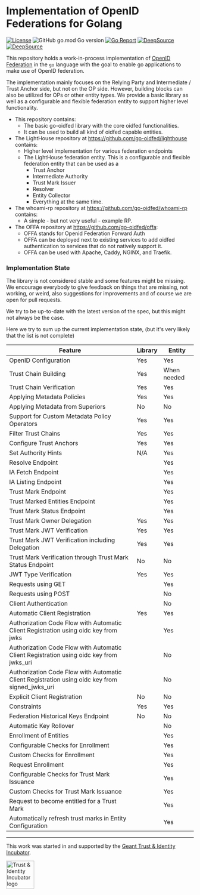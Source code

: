 # Implementation of OpenID Federations for Golang

[![License](https://img.shields.io/github/license/go-oidfed/lib.svg)](https://github.com/go-oidfed/lib/blob/main/LICENSE)
![GitHub go.mod Go version](https://img.shields.io/github/go-mod/go-version/go-oidfed/lib)
[![Go Report](https://goreportcard.com/badge/github.com/go-oidfed/lib)](https://goreportcard.com/report/github.com/go-oidfed/lib)
[![DeepSource](https://deepsource.io/gh/go-oidfed/lib.svg/?label=active+issues&show_trend=true)](https://deepsource.io/gh/go-oidfed/lib/?ref=repository-badge)
[![DeepSource](https://app.deepsource.com/gh/go-oidfed/lib.svg/?label=code+coverage&show_trend=true&token=tg4V3nrOjmjOHR6b7yJxHzfx)](https://app.deepsource.com/gh/go-oidfed/lib/)

This repository holds a work-in-process implementation of
[OpenID Federation](https://openid.github.io/federation/main.html) in the `go` language with the goal to enable go applications to make 
use of OpenID federation.

The implementation mainly focuses on the Relying Party and Intermediate / Trust Anchor side, but not on the OP side. However, building blocks can also be utilized for OPs or other entity types.
We provide a basic library as well as a configurable and flexible 
federation entity to support higher level functionality.

- This repository contains:
    - The basic go-oidfed library with the core oidfed functionalities.
    - It can be used to build all kind of oidfed capable entities.
- The LightHouse repository at https://github.com/go-oidfed/lighthouse contains:
    - Higher level implementation for various federation endpoints
    - The LightHouse federation entity. This is a configurable and flexible 
      federation entity that can be used as a
        - Trust Anchor
        - Intermediate Authority
        - Trust Mark Issuer
        - Resolver
        - Entity Collector
        - Everything at the same time.
- The whoami-rp repository at https://github.com/go-oidfed/whoami-rp contains:
    - A simple - but not very useful - example RP.
- The OFFA repository at https://github.com/go-oidfed/offa:
    - OFFA stands for Openid Federation Forward Auth
    - OFFA can be deployed next to existing services to add oidfed 
      authentication to services that do not natively support it.
    - OFFA can be used with Apache, Caddy, NGINX, and Traefik.


### Implementation State

The library is not considered stable and some features might be missing. We encourage everybody to give feedback on 
things that are missing, not working, or weird, also suggestions for improvements and of course we are open for pull 
requests.

We try to be up-to-date with the latest version of the spec, but this might not
always be the case.


Here we try to sum up the current implementation state, (but it's very likely
that the list is not complete)

| Feature                                                                                        | Library | Entity      |
|------------------------------------------------------------------------------------------------|---------|-------------|
| OpenID Configuration                                                                           | Yes     | Yes         |
| Trust Chain Building                                                                           | Yes     | When needed |
| Trust Chain Verification                                                                       | Yes     | Yes         |
| Applying Metadata Policies                                                                     | Yes     | Yes         |
| Applying Metadata from Superiors                                                               | No      | No          |
| Support for Custom Metadata Policy Operators                                                   | Yes     | Yes         |
| Filter Trust Chains                                                                            | Yes     | Yes         |
| Configure Trust Anchors                                                                        | Yes     | Yes         |
| Set Authority Hints                                                                            | N/A     | Yes         |
| Resolve Endpoint                                                                               |         | Yes         |
| IA Fetch Endpoint                                                                              |         | Yes         |
| IA Listing Endpoint                                                                            |         | Yes         |
| Trust Mark Endpoint                                                                            |         | Yes         |
| Trust Marked Entities Endpoint                                                                 |         | Yes         |
| Trust Mark Status Endpoint                                                                     |         | Yes         |
| Trust Mark Owner Delegation                                                                    | Yes     | Yes         |
| Trust Mark JWT Verification                                                                    | Yes     | Yes         |
| Trust Mark JWT Verification including Delegation                                               | Yes     | Yes         |
| Trust Mark Verification through Trust Mark Status Endpoint                                     | No      | No          |
| JWT Type Verification                                                                          | Yes     | Yes         |
| Requests using GET                                                                             |         | Yes         |
| Requests using POST                                                                            |         | No          |
| Client Authentication                                                                          |         | No          |
| Automatic Client Registration                                                                  | Yes     | Yes         |
| Authorization Code Flow with Automatic Client Registration using oidc key from jwks            |         | Yes         |
| Authorization Code Flow with Automatic Client Registration using oidc key from jwks_uri        |         | No          |
| Authorization Code Flow with Automatic Client Registration using oidc key from signed_jwks_uri |         | No          |
| Explicit Client Registration                                                                   | No      | No          |
| Constraints                                                                                    | Yes     | Yes         |
| Federation Historical Keys Endpoint                                                            | No      | No          |
| Automatic Key Rollover                                                                         |         | No          |
| Enrollment of Entities                                                                         |         | Yes         |
| Configurable Checks for Enrollment                                                             |         | Yes         |
| Custom Checks for Enrollment                                                                   |         | Yes         |
| Request Enrollment                                                                             |         | Yes         |
| Configurable Checks for Trust Mark Issuance                                                    |         | Yes         |
| Custom Checks for Trust Mark Issuance                                                          |         | Yes         |
| Request to become entitled for a Trust Mark                                                    |         | Yes         |
| Automatically refresh trust marks in Entity Configuration                                      |         | Yes         |



---


This work was started in and supported by the
[Geant Trust & Identity Incubator](https://connect.geant.org/trust-and-identity-incubator).

<img src="https://wiki.geant.org/download/attachments/120500419/incubator_logo.jpg" alt="Trust & Identity Incubator logo" height="75"/>
